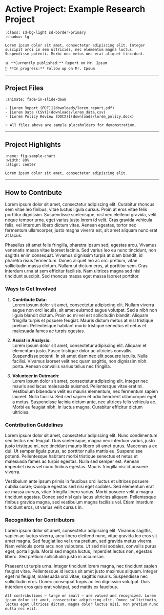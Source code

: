 # Active Project: Example Research Project

```{card} Project Overview
:class: sd-bg-light sd-border-primary
:shadow: lg

Lorem ipsum dolor sit amet, consectetur adipiscing elit. Integer suscipit orci in sem ultricies, nec elementum magna luctus. Suspendisse potenti. Morbi nec metus nec erat aliquet tincidunt.  

📊 **Currently published:** Report on Mr. Ipsum
📝 **In progress:** Follow up on Mr. Ipsum
```

---

## Project Files

```{dropdown} 📂 Downloadable Resources
:animate: fade-in-slide-down

- [Lorem Report (PDF)](downloads/lorem_report.pdf)  
- [Lorem Data (CSV)](downloads/lorem_data.csv)  
- [Lorem Policy Review (DOCX)](downloads/lorem_policy.docx)  

💡 All files above are sample placeholders for demonstration.
```

---

## Project Highlights

```{figure} _static/images/sample_chart.png
:name: fig-sample-chart
:width: 80%
:align: center

Lorem ipsum dolor sit amet, consectetur adipiscing elit.
```

---

## How to Contribute

Lorem ipsum dolor sit amet, consectetur adipiscing elit. Curabitur rhoncus sem vitae leo finibus, vitae luctus ligula cursus. Proin at eros vitae felis porttitor dignissim. Suspendisse scelerisque, nisl nec eleifend gravida, velit neque tempor urna, eget varius justo lorem id velit. Cras gravida vehicula felis, vel interdum libero dictum vitae. Aenean egestas, tortor nec fermentum ullamcorper, justo magna viverra est, sit amet aliquam nunc erat at lacus. 

Phasellus sit amet felis fringilla, pharetra ipsum sed, egestas arcu. Vivamus venenatis massa vitae laoreet lacinia. Sed varius leo eu nunc tincidunt, non sagittis enim consequat. Vivamus dignissim turpis at diam blandit, id pharetra risus fermentum. Donec aliquet leo ac orci pretium, vitae sollicitudin massa dictum. Nullam ut dictum eros, at porttitor sem. Cras interdum urna at sem efficitur facilisis. Nam ultrices magna sed nisi tincidunt suscipit. Sed rhoncus massa eget massa laoreet porttitor. 

### Ways to Get Involved

1. **Contribute Data:**  
   Lorem ipsum dolor sit amet, consectetur adipiscing elit. Nullam viverra augue non orci iaculis, sit amet euismod augue volutpat. Sed a nibh non ligula blandit dictum. Proin ac mi vel est sollicitudin blandit. Aliquam fringilla turpis et posuere feugiat. Mauris dictum metus at nisl tristique pretium. Pellentesque habitant morbi tristique senectus et netus et malesuada fames ac turpis egestas.

2. **Assist in Analysis:**  
   Lorem ipsum dolor sit amet, consectetur adipiscing elit. Aliquam et elementum justo. Fusce tristique dolor ac ultricies convallis. Suspendisse potenti. In sit amet diam nec elit posuere iaculis. Nulla facilisi. Vivamus laoreet velit nec quam sagittis, non dignissim nibh porta. Aenean convallis varius tellus nec fringilla.

3. **Volunteer in Outreach:**  
   Lorem ipsum dolor sit amet, consectetur adipiscing elit. Integer nec mauris sed lacus malesuada euismod. Pellentesque vitae erat mi. Vestibulum bibendum velit eu mauris elementum, nec fermentum sapien laoreet. Nulla facilisi. Sed sed sapien et odio hendrerit ullamcorper eget a metus. Suspendisse lacinia dictum ante, nec ultrices felis vehicula ac. Morbi eu feugiat nibh, in luctus magna. Curabitur efficitur dictum ultricies.

### Contribution Guidelines

Lorem ipsum dolor sit amet, consectetur adipiscing elit. Nunc condimentum sed lectus nec feugiat. Duis scelerisque, magna nec interdum varius, justo justo tristique mi, nec tincidunt mauris libero sit amet purus. Maecenas a ex dui. Ut semper ligula purus, ac porttitor nulla mattis eu. Suspendisse potenti. Pellentesque habitant morbi tristique senectus et netus et malesuada fames ac turpis egestas. Nulla sed semper est. Aenean imperdiet risus vel nunc finibus egestas. Mauris fringilla nisi id posuere viverra.  

Vestibulum ante ipsum primis in faucibus orci luctus et ultrices posuere cubilia curae; Quisque egestas sed nisi eget sodales. Sed elementum erat ac massa cursus, vitae fringilla libero varius. Morbi posuere velit a magna tincidunt egestas. Donec sed nisl quis lacus ultricies aliquam. Pellentesque finibus gravida magna, sed vestibulum magna facilisis vel. Etiam interdum tincidunt eros, ut varius velit cursus in.  

### Recognition for Contributors

Lorem ipsum dolor sit amet, consectetur adipiscing elit. Vivamus sagittis, sapien ac luctus viverra, arcu libero eleifend nunc, vitae gravida leo eros sit amet magna. Sed feugiat leo vel urna pretium, sed gravida metus viverra. Nam vehicula porta arcu non vulputate. Ut sed nisi sodales, convallis purus eget, porta ligula. Morbi sed magna luctus, imperdiet lectus non, egestas libero. Sed pretium sollicitudin justo in accumsan.  

Praesent ut turpis urna. Integer tincidunt lorem magna, nec tincidunt sapien feugiat vitae. Pellentesque id lectus sit amet justo maximus aliquam. Integer eget mi feugiat, malesuada orci vitae, sagittis mauris. Suspendisse nec sollicitudin eros. Donec consequat turpis ac leo dignissim volutpat. Duis interdum eros quis erat volutpat, sed mattis ex faucibus.  

```{note}
All contributions — large or small — are valued and recognized. Lorem ipsum dolor sit amet, consectetur adipiscing elit. Donec sollicitudin, lectus eget ultrices dictum, magna dolor luctus nisi, non pretium nunc nulla nec elit.
```
